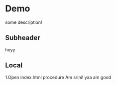 # Demo

some description!

## Subheader 

heyy

## Local
1.Open index.html 
procedure 
Am srini!
yaa am good
